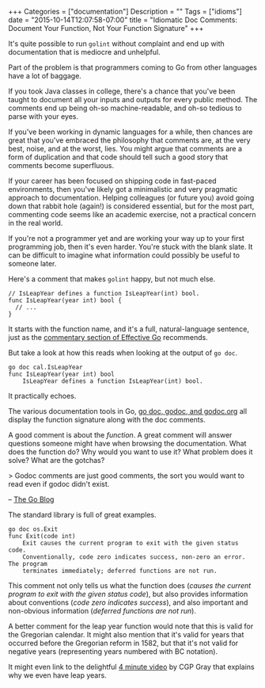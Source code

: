 +++
Categories = ["documentation"]
Description = ""
Tags = ["idioms"]
date = "2015-10-14T12:07:58-07:00"
title = "Idiomatic Doc Comments: Document Your Function, Not Your Function Signature"
+++

It's quite possible to run `golint` without complaint and end up with documentation that is mediocre and unhelpful.

Part of the problem is that programmers coming to Go from other languages have a lot of baggage.

If you took Java classes in college, there's a chance that you've been taught to document all your inputs and outputs for every public method. The comments end up being oh-so machine-readable, and oh-so tedious to parse with your eyes.

If you've been working in dynamic languages for a while, then chances are great that you've embraced the philosophy that comments are, at the very best, noise, and at the worst, lies. You might argue that comments are a form of duplication and that code should tell such a good story that comments become superfluous.

If your career has been focused on shipping code in fast-paced environments, then you've likely got a minimalistic and very pragmatic approach to documentation. Helping colleagues (or future you) avoid going down that rabbit hole (again!) is considered essential, but for the most part, commenting code seems like an academic exercise, not a practical concern in the real world.

If you're not a programmer yet and are working your way up to your first programming job, then it's even harder. You're stuck with the blank slate. It can be difficult to imagine what information could possibly be useful to someone later.

Here's a comment that makes `golint` happy, but not much else.

    // IsLeapYear defines a function IsLeapYear(int) bool.
    func IsLeapYear(year int) bool {
      // ...
    }

It starts with the function name, and it's a full, natural-language sentence, just as the [commentary section of Effective Go][1] recommends.

But take a look at how this reads when looking at the output of `go doc`.

    go doc cal.IsLeapYear
    func IsLeapYear(year int) bool
        IsLeapYear defines a function IsLeapYear(int) bool.

It practically echoes.

The various documentation tools in Go, [go doc, godoc, and godoc.org][2] all display the function signature along with the doc comments.

A good comment is about the _function_. A great comment will answer questions someone might have when browsing the documentation. What does the function do? Why would you want to use it? What problem does it solve? What are the gotchas?

&gt; Godoc comments are just good comments, the sort you would want to read even if godoc didn't exist.  
  
– [The Go Blog][3]  

The standard library is full of great examples.

    go doc os.Exit
    func Exit(code int)
        Exit causes the current program to exit with the given status code.
        Conventionally, code zero indicates success, non-zero an error. The program
        terminates immediately; deferred functions are not run.

This comment not only tells us what the function does (_causes the current program to exit with the given status code_), but also provides information about conventions (_code zero indicates success_), and also important and non-obvious information (_deferred functions are not run_).

A better comment for the leap year function would note that this is valid for the Gregorian calendar. It might also mention that it's valid for years that occurred before the Gregorian reform in 1582, but that it's not valid for negative years (representing years numbered with BC notation).

It might even link to the delightful [4 minute video][4] by CGP Gray that explains why we even have leap years.

[1]: https://golang.org/doc/effective_go.html#commentary
[2]: http://whipperstacker.com/2015/09/30/go-documentation-godoc-godoc-godoc-org-and-go-doc/
[3]: http://blog.golang.org/godoc-documenting-go-code
[4]: https://www.youtube.com/watch?v=xX96xng7sAE

